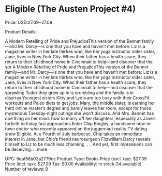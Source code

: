 # Eligible (The Austen Project #4)

Price: USD:$27.09-$27.09

Product Details:

A Modern Retelling of Pride and PrejudiceThis version of the Bennet family—and Mr. Darcy—is one that you have and haven’t met before: Liz is a magazine writer in her late thirties who, like her yoga instructor older sister, Jane, lives in New York City. When their father has a health scare, they return to their childhood home in Cincinnati to help—and discover that the spr A Modern Retelling of Pride and PrejudiceThis version of the Bennet family—and Mr. Darcy—is one that you have and haven’t met before: Liz is a magazine writer in her late thirties who, like her yoga instructor older sister, Jane, lives in New York City. When their father has a health scare, they return to their childhood home in Cincinnati to help—and discover that the sprawling Tudor they grew up in is crumbling and the family is in disarray.Youngest sisters Kitty and Lydia are too busy with their CrossFit workouts and Paleo diets to get jobs. Mary, the middle sister, is earning her third online master’s degree and barely leaves her room, except for those mysterious Tuesday-night outings she won’t discuss. And Mrs. Bennet has one thing on her mind: how to marry off her daughters, especially as Jane’s fortieth birthday fast approaches.Enter Chip Bingley, a handsome new-in-town doctor who recently appeared on the juggernaut reality TV dating show Eligible. At a Fourth of July barbecue, Chip takes an immediate interest in Jane, but Chip’s friend neurosurgeon Fitzwilliam Darcy reveals himself to Liz to be much less charming. . . .And yet, first impressions can be deceiving. ...more

UPC: 9eaf58b03a2779cc
Product Type: Books
Price (excl. tax): $27.09
Price (incl. tax): $27.09
Tax: $0.00
Availability: In stock (14 available)
Number of reviews: 0